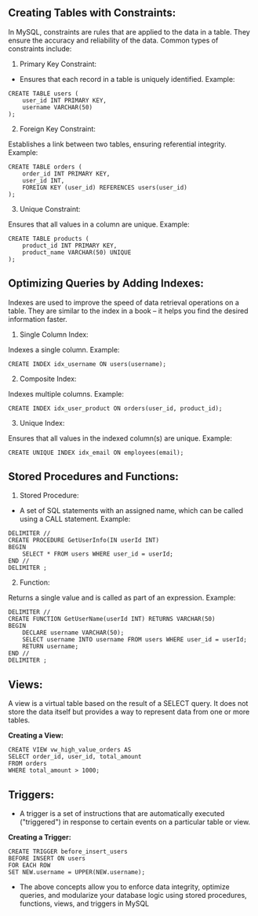 ##  Creating Tables with Constraints:
In MySQL, constraints are rules that are applied to the data in a table. They ensure the accuracy and reliability of the data. Common types of constraints include:

1. Primary Key Constraint:

- Ensures that each record in a table is uniquely identified.
Example:
```
CREATE TABLE users (
    user_id INT PRIMARY KEY,
    username VARCHAR(50)
);
```

2. Foreign Key Constraint:

Establishes a link between two tables, ensuring referential integrity.
Example:
```
CREATE TABLE orders (
    order_id INT PRIMARY KEY,
    user_id INT,
    FOREIGN KEY (user_id) REFERENCES users(user_id)
);
```

3. Unique Constraint:

Ensures that all values in a column are unique.
Example:
```
CREATE TABLE products (
    product_id INT PRIMARY KEY,
    product_name VARCHAR(50) UNIQUE
);
```

## Optimizing Queries by Adding Indexes:
Indexes are used to improve the speed of data retrieval operations on a table. They are similar to the index in a book – it helps you find the desired information faster.

1. Single Column Index:

Indexes a single column.
Example:
```
CREATE INDEX idx_username ON users(username);
```

2. Composite Index:

Indexes multiple columns.
Example:
```
CREATE INDEX idx_user_product ON orders(user_id, product_id);
```

3. Unique Index:

Ensures that all values in the indexed column(s) are unique.
Example:
```
CREATE UNIQUE INDEX idx_email ON employees(email);
```

## Stored Procedures and Functions:
1. Stored Procedure:

- A set of SQL statements with an assigned name, which can be called using a CALL statement.
Example:
```
DELIMITER //
CREATE PROCEDURE GetUserInfo(IN userId INT)
BEGIN
    SELECT * FROM users WHERE user_id = userId;
END //
DELIMITER ;
```

2. Function:

Returns a single value and is called as part of an expression.
Example:
```
DELIMITER //
CREATE FUNCTION GetUserName(userId INT) RETURNS VARCHAR(50)
BEGIN
    DECLARE username VARCHAR(50);
    SELECT username INTO username FROM users WHERE user_id = userId;
    RETURN username;
END //
DELIMITER ;
```

## Views:
A view is a virtual table based on the result of a SELECT query. It does not store the data itself but provides a way to represent data from one or more tables.

**Creating a View:**
```
CREATE VIEW vw_high_value_orders AS
SELECT order_id, user_id, total_amount
FROM orders
WHERE total_amount > 1000;
```

## Triggers:
- A trigger is a set of instructions that are automatically executed ("triggered") in response to certain events on a particular table or view.

**Creating a Trigger:**
```
CREATE TRIGGER before_insert_users
BEFORE INSERT ON users
FOR EACH ROW
SET NEW.username = UPPER(NEW.username);
```



* The above concepts allow you to enforce data integrity, optimize queries, and modularize your database logic using stored procedures, functions, views, and triggers in MySQL

